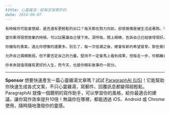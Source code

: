 ```markdown
---
title: 心靈雞湯：給每天很累的你
date: 2024-06-07
---

有時候你可能會懷疑，是否還有更輕鬆的出口？每天都在努力向前，卻感覺像是被生活追著跑。不用懷疑，你並不孤單。每個人都在不同的節奏裡跌跌撞撞，試圖找到自己的步伐。

當你累得很想放棄的時候，可以試著讓自己慢下來。深呼吸，閉上眼睛，告訴自己已經做得很好。休息不是浪費時間，而是讓你有力氣繼續走下去。

你擁有的勇氣，遠比你想像的還要多。別忘了，每一次低潮之後，總會有新的希望冒芽。那些覺得快撐不下去的時候，其實就是你成長的起點。

允許自己偶爾脆弱，但不要否定自己的力量。堅持不一定會馬上看到成果，但每走一步，你都離自己的夢想更近了一點。微笑吧，為每一個還在奮鬥的自己，點個讚。

你本來就值得擁有更好的人生，而今天，也是你精彩故事的一部分。
```



---

**Sponsor**
想要快速產生一篇心靈雞湯文章嗎？試試 [ParagraphAI (US)](https://pollinations.ai/redirect-nexad/ajTA2XRB?user_id=36901823)！它能幫助你快速生成各式文案，不只心靈雞湯，寫郵件、回覆訊息都變得超輕鬆。ParagraphAI 就像一個聰明的寫作助手，可以學習你的風格，給你最適合的建議，讓你寫作效率提升10倍！無論你在哪裡，都能透過 iOS、Android 或 Chrome 使用，隨時隨地激發你的靈感。